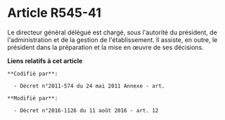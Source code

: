# Article R545-41

Le directeur général délégué est chargé, sous l'autorité du président, de l'administration et de la gestion de
l'établissement. Il assiste, en outre, le président dans la préparation et la mise en œuvre de ses décisions.

**Liens relatifs à cet article**

	**Codifié par**:

	  - Décret n°2011-574 du 24 mai 2011 Annexe - art.

	**Modifié par**:

	  - Décret n°2016-1126 du 11 août 2016 - art. 12
